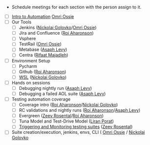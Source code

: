 - Schedule meetings for each section with the person assign to it.

- [ ] [Intro to Automation](https://drive.google.com/file/d/1maEEts7BIjAFt_HDa6NWerQ7g66jxpYd/view?usp=sharing) [Omri Ossie](mailto:omri.ossie@guardicore.com)
- [ ] Our Tools
	- [ ] Jenkins ([Nickolai Golovko](mailto:nickolai.golovko@guardicore.com)/[Omri Ossie](mailto:omri.ossie@guardicore.com))
	- [ ] Jira and Confluence ([Roi Aharonson](mailto:roi.aharonson@guardicore.com))
	- [ ] Vsphere
	- [ ] TestRail ([Omri Ossie](mailto:omri.ossie@guardicore.com))
	- [ ] Metabase ([Asaph Levy](mailto:asaph.levy@guardicore.com))
	- [ ] Centra ([Rifaat Majadleh](mailto:rmajadle@akamai.com))
- [ ] Environment Setup
	- [ ] Pycharm 
	- [ ] Github ([Roi Aharonson](mailto:roi.aharonson@guardicore.com))
	- [ ] [WSL](https://guardicore.atlassian.net/wiki/spaces/TESTING/pages/3677749308/How+to+setup+AOL+ORCH+OSLAB+PEL+with+wsl2.+Alternative) ([Nickolai Golovko](mailto:nickolai.golovko@guardicore.com))
- [ ] Hands on sessions
	- [ ] Debugging nightly run ([Asaph Levy](mailto:asaph.levy@guardicore.com))
	- [ ] Debugging a failed AOL suite ([Asaph Levy](mailto:asaph.levy@guardicore.com))
- [ ] Testing automation coverage
	- [ ] Coverage intro ([Roi Aharonson](mailto:roi.aharonson@guardicore.com)/[Nickolai Golovko](mailto:nickolai.golovko@guardicore.com))
	- [ ] RC validations and nightly runs ([Roi Aharonson](mailto:roi.aharonson@guardicore.com)/[Asaph Levy](mailto:asaph.levy@guardicore.com))
	- [ ] Evergreen ([Zeev Rosental](mailto:zeev.rosental@guardicore.com)/[Roi Aharonson](mailto:roi.aharonson@guardicore.com))
	- [ ] Tuna Model and Test-Drive Model ([Liran Porat](mailto:liran.porat@guardicore.com))
	- [ ] [Triggering and Monitoring testing suites](https://guardicore.atlassian.net/wiki/spaces/TESTING/pages/3901096230/Triggering+and+Monitoring+Suites) ([Zeev Rosental](mailto:zeev.rosental@guardicore.com))
- [ ] Suite creation/execution, jenkins, envs, CLI ( [Omri Ossie](mailto:omri.ossie@guardicore.com) / [Nickolai Golovko](mailto:nickolai.golovko@guardicore.com)